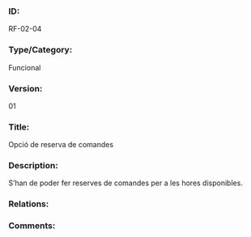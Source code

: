### ID:

RF-02-04

### Type/Category:

Funcional

### Version:

01

### Title: 

Opció de reserva de comandes

### Description:

S’han de poder fer reserves de comandes per a les hores disponibles. 

### Relations:



### Comments:



